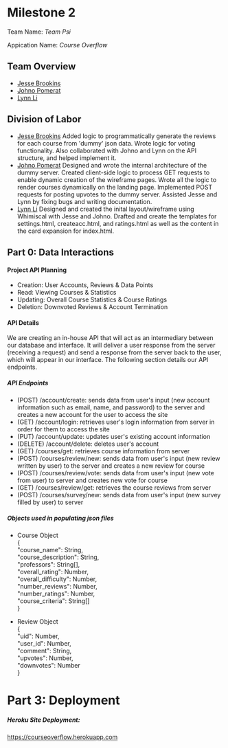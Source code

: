 # Milestone 2

Team Name: *Team Psi*

Appication Name: *Course Overflow*

## Team Overview
* [Jesse Brookins](https://github.com/Merlin1A)
* [Johno Pomerat](https://github.com/sperek27)
* [Lynn Li](https://github.com/lynnli0)

## Division of Labor
* [Jesse Brookins](https://github.com/Merlin1A)
Added logic to programmatically generate the reviews for each course from 'dummy' json data. Wrote logic for voting functionality. Also collaborated with Johno and Lynn on the API structure, and helped implement it. 
* [Johno Pomerat](https://github.com/sperek27)
Designed and wrote the internal architecture of the dummy server. Created
client-side logic to process GET requests to enable dynamic creation of the
wireframe pages. Wrote all the logic to render courses dynamically on the
landing page. Implemented POST requests for posting upvotes to the dummy server. 
Assisted Jesse and Lynn by fixing bugs and writing documentation.
* [Lynn Li](https://github.com/lynnli0)
Designed and created the inital layout/wireframe using Whimiscal with Jesse and Johno. Drafted and create the templates for settings.html, createacc.html, and ratings.html as well as the content in the card expansion for index.html.

## Part 0: Data Interactions

#### Project API Planning
* Creation: User Accounts, Reviews & Data Points
* Read: Viewing Courses & Statistics
* Updating: Overall Course Statistics & Course Ratings
* Deletion: Downvoted Reviews & Account Termination

#### API Details 
We are creating an in-house API that will act as an intermediary between our database and interface. It will deliver a user response from the server (receiving a request) and send a response from the server back to the user, which will appear in our interface. The following section details our API endpoints.

##### API Endpoints
* (POST) /account/create: sends data from user's input (new account information such as email, name, and password) to the server and creates a new account for the user to access the site
* (GET) /account/login: retrieves user's login information from server in order for them to access the site
* (PUT) /account/update: updates user's existing account information
* (DELETE) /account/delete: deletes user's account 
* (GET) /courses/get: retrieves course information from server
* (POST) /courses/review/new: sends data from user's input (new review written by user) to the server and creates a new review for course 
* (POST) /courses/review/vote: sends data from user's input (new vote from user) to server and creates new vote for course
* (GET) /courses/review/get: retrieves the course reviews from server 
* (POST) /courses/survey/new: sends data from user's input (new survey filled by user) to server 

##### Objects used in populating json files
* Course Object <br />
{ <br />
  "course_name": String,<br />
  "course_description": String, <br />
  "professors": String[], <br />
  "overall_rating": Number, <br />
  "overall_difficulty": Number, <br />
  "number_reviews": Number, <br />
  "number_ratings": Number, <br />
  "course_criteria": String[] <br />
}

* Review Object <br />
{ <br />
  "uid": Number, <br />
  "user_id": Number, <br />
  "comment": String, <br />
  "upvotes": Number, <br />
  "downvotes": Number <br />
}

# Part 3: Deployment

##### Heroku Site Deployment:
https://courseoverflow.herokuapp.com
